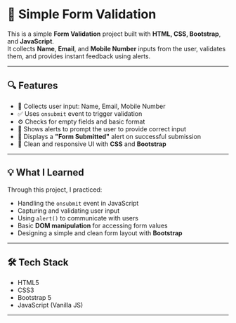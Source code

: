 # 📝 Simple Form Validation

This is a simple **Form Validation** project built with **HTML, CSS, Bootstrap**, and **JavaScript**.  
It collects **Name**, **Email**, and **Mobile Number** inputs from the user, validates them, and provides instant feedback using alerts.

---

## 🔍 Features

- 📌 Collects user input: Name, Email, Mobile Number
- ✅ Uses `onsubmit` event to trigger validation
- ⚙️ Checks for empty fields and basic format
- 🚨 Shows alerts to prompt the user to provide correct input
- 🎉 Displays a **"Form Submitted"** alert on successful submission
- 🎨 Clean and responsive UI with **CSS** and **Bootstrap**

---

## 💡 What I Learned

Through this project, I practiced:
- Handling the `onsubmit` event in JavaScript
- Capturing and validating user input
- Using `alert()` to communicate with users
- Basic **DOM manipulation** for accessing form values
- Designing a simple and clean form layout with **Bootstrap**

---

## 🛠️ Tech Stack

- HTML5
- CSS3
- Bootstrap 5
- JavaScript (Vanilla JS)

---
